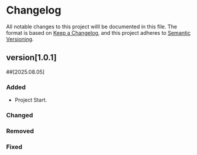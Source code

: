 # Changelog
All notable changes to this project willl be documented in this file.
The format is based on [Keep a Changelog](https://keepachangelog.com/en/1.1.0/),
and this project adheres to [Semantic Versioning](https://semver.org/spec/v2.0.0.html).


## version[1.0.1]


##[2025.08.05]
### Added
- Project Start.

### Changed



### Removed




### Fixed
